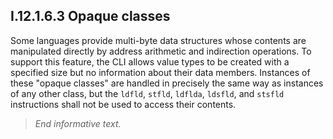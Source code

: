 ## I.12.1.6.3 Opaque classes

Some languages provide multi-byte data structures whose contents are manipulated directly by address arithmetic and indirection operations. To support this feature, the CLI allows value types to be created with a specified size but no information about their data members. Instances of these "opaque classes" are handled in precisely the same way as instances of any other class, but the `ldfld`, `stfld`, `ldflda`, `ldsfld`, and `stsfld` instructions shall not be used to access their contents. 

> _End informative text._
